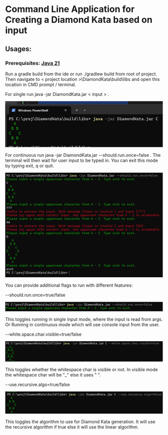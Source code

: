 # Command Line Application for Creating a Diamond Kata based on input
## Usages:
### Prerequisites: [Java 21](https://docs.aws.amazon.com/corretto/latest/corretto-21-ug/downloads-list.html)
Run a gradle build from the ide or run ./gradlew build from root of project. Then navigate to < project location >\DiamondKata\build\libs and open this location in CMD prompt / terminal.

For single run java -jar DiamondKata.jar < input > .

![Alt text](images/SingleRun.png)

For continuous run java -jar DiamondKata.jar --should.run.once=false . The terminal will then wait for user input to be typed in. You can exit this mode by typing exit, q or quit.

![Alt text](images/ContinuousRun.png)

You can provide additional flags to run with different features: 

--should.run.once=true/false 

![Alt text](images/ContinuousRun2.png)

This toggles running in single input mode, where the input is read from args. Or Running in continuous mode which will use console input from the user.

--white.space.char.visible=true/false

![Alt text](images/WhitespaceCharVisibleTrue.png)

This toggles whether the whitespace char is visible or not. In visible mode the whitespace char will be "_" else it uses " ".

--use.recursive.algo=true/false

![Alt text](images/UseRecursiveAlgoFalse.png)

This toggles the algorithm to use for Diamond Kata generation. It will use the recursive algorithm if true else it will use the linear algorithm.